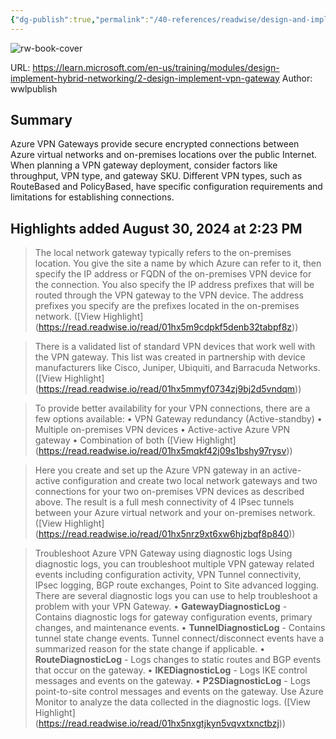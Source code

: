 ```yaml
---
{"dg-publish":true,"permalink":"/40-references/readwise/design-and-implement-azure-vpn-gateway-training/","tags":["rw/articles"]}
---
```


![rw-book-cover](https://learn.microsoft.com/en-us/media/logos/logo-ms-social.png)
  
URL: https://learn.microsoft.com/en-us/training/modules/design-implement-hybrid-networking/2-design-implement-vpn-gateway
Author: wwlpublish

## Summary

Azure VPN Gateways provide secure encrypted connections between Azure virtual networks and on-premises locations over the public Internet. When planning a VPN gateway deployment, consider factors like throughput, VPN type, and gateway SKU. Different VPN types, such as RouteBased and PolicyBased, have specific configuration requirements and limitations for establishing connections.

## Highlights added August 30, 2024 at 2:23 PM
>The local network gateway typically refers to the on-premises location. You give the site a name by which Azure can refer to it, then specify the IP address or FQDN of the on-premises VPN device for the connection. You also specify the IP address prefixes that will be routed through the VPN gateway to the VPN device. The address prefixes you specify are the prefixes located in the on-premises network. ([View Highlight] (https://read.readwise.io/read/01hx5m9cdpkf5denb32tabpf8z))


>There is a validated list of standard VPN devices that work well with the VPN gateway. This list was created in partnership with device manufacturers like Cisco, Juniper, Ubiquiti, and Barracuda Networks. ([View Highlight] (https://read.readwise.io/read/01hx5mmyf0734zj9bj2d5vndqm))


>To provide better availability for your VPN connections, there are a few options available:
>• VPN Gateway redundancy (Active-standby)
>• Multiple on-premises VPN devices
>• Active-active Azure VPN gateway
>• Combination of both ([View Highlight] (https://read.readwise.io/read/01hx5mqkf42j09s1bshy97rysv))


>Here you create and set up the Azure VPN gateway in an active-active configuration and create two local network gateways and two connections for your two on-premises VPN devices as described above. The result is a full mesh connectivity of 4 IPsec tunnels between your Azure virtual network and your on-premises network. ([View Highlight] (https://read.readwise.io/read/01hx5nrz9xt6xw6hjzbqf8p840))


>Troubleshoot Azure VPN Gateway using diagnostic logs
>Using diagnostic logs, you can troubleshoot multiple VPN gateway related events including configuration activity, VPN Tunnel connectivity, IPsec logging, BGP route exchanges, Point to Site advanced logging.
>There are several diagnostic logs you can use to help troubleshoot a problem with your VPN Gateway.
>• **GatewayDiagnosticLog** - Contains diagnostic logs for gateway configuration events, primary changes, and maintenance events.
>• **TunnelDiagnosticLog** - Contains tunnel state change events. Tunnel connect/disconnect events have a summarized reason for the state change if applicable.
>• **RouteDiagnosticLog** - Logs changes to static routes and BGP events that occur on the gateway.
>• **IKEDiagnosticLog** - Logs IKE control messages and events on the gateway.
>• **P2SDiagnosticLog** - Logs point-to-site control messages and events on the gateway.
>Use Azure Monitor to analyze the data collected in the diagnostic logs. ([View Highlight] (https://read.readwise.io/read/01hx5nxgtjkyn5vqvxtxnctbzj))


